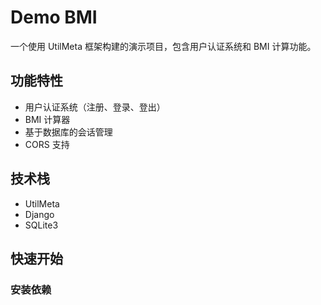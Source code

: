 # Demo BMI

一个使用 UtilMeta 框架构建的演示项目，包含用户认证系统和 BMI 计算功能。

## 功能特性

- 用户认证系统（注册、登录、登出）
- BMI 计算器
- 基于数据库的会话管理
- CORS 支持

## 技术栈

- UtilMeta
- Django
- SQLite3

## 快速开始

### 安装依赖 